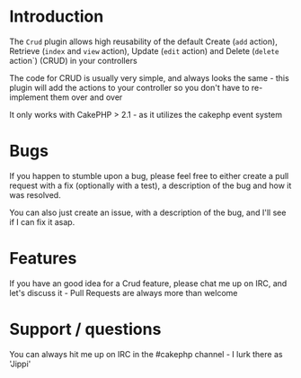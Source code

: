 # Introduction

The `Crud` plugin allows high reusability of the default Create (`add` action), Retrieve (`index` and `view` action), Update (`edit` action) and Delete (`delete` action`) (CRUD) in your controllers

The code for CRUD is usually very simple, and always looks the same - this plugin will add the actions to your controller so you don't have to re-implement them over and over

It only works with CakePHP > 2.1 - as it utilizes the cakephp event system

# Bugs

If you happen to stumble upon a bug, please feel free to either create a pull request with a fix (optionally with a test), a description of the bug and how it was resolved.

You can also just create an issue, with a description of the bug, and I'll see if I can fix it asap.

# Features

If you have an good idea for a Crud feature, please chat me up on IRC, and let's discuss it - Pull Requests are always more than welcome

# Support / questions

You can always hit me up on IRC in the #cakephp channel - I lurk there as 'Jippi'
